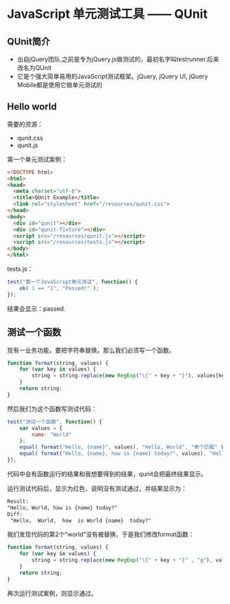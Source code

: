 # JavaScript 单元测试工具 —— QUnit #
## QUnit简介 ##
- 出自jQuery团队.之前是专为jQuery.js做测试的，最初名字叫testrunner.后来改名为QUnit
- 它是个强大简单易用的JavaScript测试框架。jQuery, jQuery UI, jQuery Mobile都是使用它做单元测试的

## Hello world ##
需要的资源：

- qunit.css
- qunit.js

第一个单元测试案例：
```html
<!DOCTYPE html>
<html>
<head>
  <meta charset="utf-8">
  <title>QUnit Example</title>
  <link rel="stylesheet" href="/resources/qunit.css">
</head>
<body>
  <div id="qunit"></div>
  <div id="qunit-fixture"></div>
  <script src="/resources/qunit.js"></script>
  <script src="/resources/tests.js"></script>
</body>
</html>
```

tests.js：
```javascript
test("第一个JavaScript单元测试", function() {
    ok( 1 == "1", "Passed!" );
});
```

结果会显示：passed.

## 测试一个函数
现有一业务功能，要把字符串替换。那么我们必须写一个函数。
```javascript
function format(string, values) {
    for (var key in values) {
        string = string.replace(new RegExp("\{" + key + "}"), values[key]);
    }
    return string;
}
```
然后我们为这个函数写测试代码：
```javascript
test("测试一个函数", function() {
    var values = {
        name: "World"
    };
    equal( format("Hello, {name}", values), "Hello, World", "单个匹配" );
    equal( format("Hello, {name}, how is {name} today?", values), "Hello, World, how is World today?", "多个匹配" );
});
```
代码中会有函数运行的结果和我想要得到的结果，qunit会把最终结果显示。

运行测试代码后，显示为红色，说明没有测试通过，并结果显示为：
```html
Result:     
"Hello, World, how is {name} today?"
Diff: 	
 "Hello,  World,  how  is World {name}  today?" 
```
我们发现代码的第2个“world”没有被替换，于是我们修改format函数：
```javascript
function format(string, values) {
    for (var key in values) {
        string = string.replace(new RegExp("\{" + key + "}" , "g"), values[key]);
    }
    return string;
}
```

再次运行测试案例，则显示通过。













